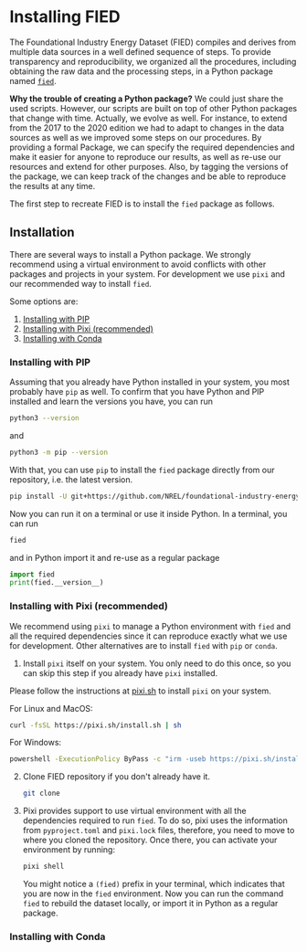 # Installing FIED

The Foundational Industry Energy Dataset (FIED) compiles and derives from
multiple data sources in a well defined sequence of steps.
To provide transparency and reproducibility, we organized all the procedures, including obtaining the raw data and the processing steps, in a Python package named [`fied`](https://github.com/NREL/foundational-industry-energy-data). 

**Why the trouble of creating a Python package?** We could just share the used scripts. However, our scripts are built on top of other Python packages that change with time. Actually, we evolve as well. For instance, to extend from the 2017 to the 2020 edition we had to adapt to changes in the data sources as well as we improved some steps on our procedures.
By providing a formal Package, we can specify the required dependencies and make it easier for anyone to reproduce our results, as well as re-use our resources and extend for other purposes.
Also, by tagging the versions of the package, we can keep track of the changes and be able to reproduce the results at any time.

The first step to recreate FIED is to install the `fied` package as follows.

## Installation

There are several ways to install a Python package.
We strongly recommend using a virtual environment to avoid conflicts with other packages and projects in your system.
For development we use `pixi` and our recommended way to install `fied`.

Some options are:

1. [Installing with PIP](#installing-with-pip)
2. [Installing with Pixi (recommended)](#installing-with-pixi-recommended)
3. [Installing with Conda](#installing-with-conda)

### Installing with PIP

Assuming that you already have Python installed in your system, you most probably have `pip` as well.
To confirm that you have Python and PIP installed and learn the versions you have, you can run

   ```bash
   python3 --version
   ```

   and

   ```bash
   python3 -m pip --version
   ```

With that, you can use `pip` to install the `fied` package directly from our repository, i.e. the latest version.

   ```bash
   pip install -U git+https://github.com/NREL/foundational-industry-energy-data.git
   ```

Now you can run it on a terminal or use it inside Python.
In a terminal, you can run

   ```bash
   fied
   ```

and in Python import it and re-use as a regular package

   ```python
   import fied
   print(fied.__version__)
   ```

### Installing with Pixi (recommended)


We recommend using `pixi` to manage a Python environment with `fied` and all the required dependencies since it can reproduce exactly what we use for development.
Other alternatives are to install `fied` with `pip` or `conda`.


1. Install `pixi` itself on your system. You only need to do this once, so you can skip this step if you already have `pixi` installed.

Please follow the instructions at [pixi.sh](https://pixi.sh) to install `pixi` on your system.

For Linux and MacOS:
   ```bash
   curl -fsSL https://pixi.sh/install.sh | sh
   ```

For Windows:
   ```cmd
   powershell -ExecutionPolicy ByPass -c "irm -useb https://pixi.sh/install.ps1 | iex"
   ```

2. Clone FIED repository if you don't already have it.

    ```bash
    git clone 

3. Pixi provides support to use virtual environment with all the dependencies
   required to run `fied`. To do so, pixi uses the information from
   `pyproject.toml` and `pixi.lock` files, therefore, you need to move to
   where you cloned the repository. Once there, you can activate your
   environment by running:
   ```bash
   pixi shell
   ```

   You might notice a `(fied)` prefix in your terminal, which indicates that
   you are now in the `fied` environment.
   Now you can run the command `fied` to rebuild the dataset locally, or
   import it in Python as a regular package.


### Installing with Conda
